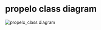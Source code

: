 # propelo class diagram
![propelo_class diagram](https://github.com/user-attachments/assets/eebc42aa-9ac6-49cf-9df9-c854a14cd9b4)
